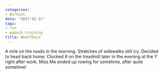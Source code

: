 ```yaml
---
categories:
- Workout
date: "2017-02-21"
tags:
- run
- wapack-training
title: Week7Day2
---
```


A mile on the roads in the morning. Stretches of sidewalks still icy. Decided to head back home. Clocked 8 on the treadmill later in the evening at the Y right after work. Miss Me ended up rowing for sometime, after quite sometime!
